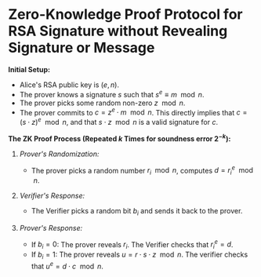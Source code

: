 # Zero-Knowledge Proof Protocol for RSA Signature without Revealing Signature or Message

**Initial Setup:**
- Alice's RSA public key is $(e, n)$.
- The prover knows a signature $s$ such that $s^e \equiv m \mod n$.
- The prover picks some random non-zero $z \mod{n}$.
- The prover commits to $c = z^e \cdot m \mod{n}$. This directly implies that $c = (s \cdot z)^e \mod{n}$, and that $s \cdot z \mod{n}$ is a valid signature for $c$.

**The ZK Proof Process (Repeated $k$ Times for soundness error $2^{-k}$):**
1. *Prover's Randomization:*
   - The prover picks a random number $r_i \mod{n}$, computes $d = r_i^e \mod{n}$.

2. *Verifier's Response:*
   - The Verifier picks a random bit $b_i$ and sends it back to the prover.

3. *Prover's Response:*
   - If $b_i = 0$: The prover reveals $r_i$. The Verifier checks that $r_i^e = d$.
   - If $b_i = 1$: The prover reveals $u = r \cdot s \cdot z \mod{n}$. The verifier checks that $u^e = d \cdot c \mod{n}$.
